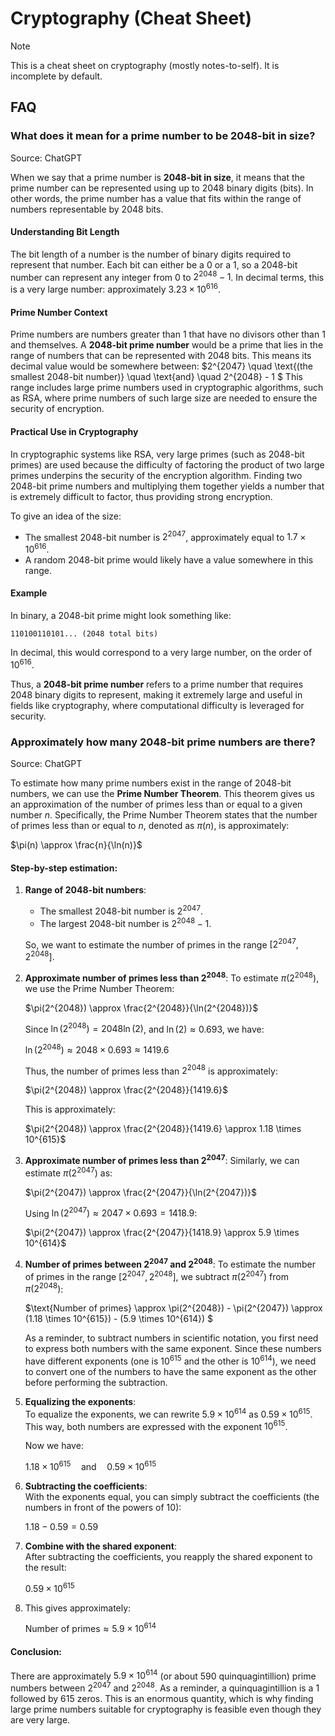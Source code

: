 # Cryptography (Cheat Sheet)

> [!NOTE]  
> This is a cheat sheet on cryptography (mostly notes-to-self). It is incomplete by default.

## FAQ

### What does it mean for a prime number to be 2048-bit in size?

Source: ChatGPT

When we say that a prime number is **2048-bit in size**, it means that the prime number can be
represented using up to 2048 binary digits (bits). In other words, the prime number has a value that
fits within the range of numbers representable by 2048 bits.

#### Understanding Bit Length

The bit length of a number is the number of binary digits required to represent that number. Each
bit can either be a 0 or a 1, so a 2048-bit number can represent any integer from $0$ to
$2^{2048} - 1$. In decimal terms, this is a very large number: approximately $3.23 \times
10^{616}$.

#### Prime Number Context

Prime numbers are numbers greater than 1 that have no divisors other than 1 and themselves. A
**2048-bit prime number** would be a prime that lies in the range of numbers that can be represented
with 2048 bits. This means its decimal value would be somewhere between: $2^{2047} \quad \text{(the
smallest 2048-bit number)} \quad \text{and} \quad 2^{2048} - 1 $ This range includes large prime
numbers used in cryptographic algorithms, such as RSA, where prime numbers of such large size are
needed to ensure the security of encryption.

#### Practical Use in Cryptography

In cryptographic systems like RSA, very large primes (such as 2048-bit primes) are used because the
difficulty of factoring the product of two large primes underpins the security of the encryption
algorithm. Finding two 2048-bit prime numbers and multiplying them together yields a number that is
extremely difficult to factor, thus providing strong encryption.

To give an idea of the size:

- The smallest 2048-bit number is $2^{2047}$, approximately equal to $1.7 \times 10^{616}$.
- A random 2048-bit prime would likely have a value somewhere in this range.

#### Example

In binary, a 2048-bit prime might look something like:

```
110100110101... (2048 total bits)
```

In decimal, this would correspond to a very large number, on the order of $10^{616}$.

Thus, a **2048-bit prime number** refers to a prime number that requires 2048 binary digits to
represent, making it extremely large and useful in fields like cryptography, where computational
difficulty is leveraged for security.

### Approximately how many 2048-bit prime numbers are there?

Source: ChatGPT

To estimate how many prime numbers exist in the range of 2048-bit numbers, we can use the **Prime
Number Theorem**. This theorem gives us an approximation of the number of primes less than or equal
to a given number $n$. Specifically, the Prime Number Theorem states that the number of primes less
than or equal to $n$, denoted as $\pi(n)$, is approximately:

$\pi(n) \approx \frac{n}{\ln(n)}$

#### Step-by-step estimation:

1. **Range of 2048-bit numbers**:

   - The smallest 2048-bit number is $2^{2047}$.
   - The largest 2048-bit number is $2^{2048} - 1$.

   So, we want to estimate the number of primes in the range $[2^{2047}, 2^{2048}]$.

2. **Approximate number of primes less than $2^{2048}$**: To estimate $\pi(2^{2048})$, we use the
   Prime Number Theorem:

   $\pi(2^{2048}) \approx \frac{2^{2048}}{\ln(2^{2048})}$

   Since $\ln(2^{2048}) = 2048 \ln(2)$, and $\ln(2) \approx 0.693$, we have:

   $\ln(2^{2048}) \approx 2048 \times 0.693 \approx 1419.6$

   Thus, the number of primes less than $2^{2048}$ is approximately:

   $\pi(2^{2048}) \approx \frac{2^{2048}}{1419.6}$

   This is approximately:

   $\pi(2^{2048}) \approx \frac{2^{2048}}{1419.6} \approx 1.18 \times 10^{615}$

3. **Approximate number of primes less than $2^{2047}$**: Similarly, we can estimate $\pi(2^{2047})$
   as:

   $\pi(2^{2047}) \approx \frac{2^{2047}}{\ln(2^{2047})}$

   Using $\ln(2^{2047}) \approx 2047 \times 0.693 = 1418.9$:

   $\pi(2^{2047}) \approx \frac{2^{2047}}{1418.9} \approx 5.9 \times 10^{614}$

4. **Number of primes between $2^{2047}$ and $2^{2048}$**: To estimate the number of primes in the
   range $[2^{2047}, 2^{2048}]$, we subtract $\pi(2^{2047})$ from $\pi(2^{2048})$:

   $\text{Number of primes} \approx \pi(2^{2048}) - \pi(2^{2047}) \approx (1.18 \times 10^{615}) -
   (5.9 \times 10^{614}) $

   As a reminder, to subtract numbers in scientific notation, you first need to express both numbers
   with the same exponent. Since these numbers have different exponents (one is $10^{615}$ and the
   other is $10^{614}$), we need to convert one of the numbers to have the same exponent as the
   other before performing the subtraction.

5. **Equalizing the exponents**:  
   To equalize the exponents, we can rewrite $5.9 \times 10^{614}$ as $0.59 \times 10^{615}$. This
   way, both numbers are expressed with the exponent $10^{615}$.

   Now we have:

   $1.18 \times 10^{615} \quad \text{and} \quad 0.59 \times 10^{615}$

6. **Subtracting the coefficients**:  
   With the exponents equal, you can simply subtract the coefficients (the numbers in front of the
   powers of 10):

   $1.18 - 0.59 = 0.59$

7. **Combine with the shared exponent**:  
   After subtracting the coefficients, you reapply the shared exponent to the result:

   $0.59 \times 10^{615}$

8. This gives approximately:

   $\text{Number of primes} \approx 5.9 \times 10^{614}$

#### Conclusion:

There are approximately $5.9 \times 10^{614}$ (or about 590 quinquagintillion) prime numbers between
$2^{2047}$ and $2^{2048}$. As a reminder, a quinquagintillion is a 1 followed by 615 zeros. This is
an enormous quantity, which is why finding large prime numbers suitable for cryptography is feasible
even though they are very large.
